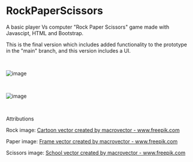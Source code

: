 # RockPaperScissors

A basic player Vs computer "Rock Paper Scissors" game made with Javascipt, HTML and Bootstrap.

This is the final version which includes added functionality to the prototype in the "main" branch, and this version includes a UI.

<br>

![image](https://user-images.githubusercontent.com/64609311/114361005-95afd080-9b6d-11eb-97fc-2d0a96b3b279.png)

<br>

![image](https://user-images.githubusercontent.com/64609311/114361120-b415cc00-9b6d-11eb-8b77-774108c41c4e.png)

<br>

<p>Attributions</p>
<p>Rock image: <a target="_blank" href="https://www.freepik.com/vectors/cartoon">Cartoon vector created by macrovector - www.freepik.com</a></p>
<p>Paper image: <a href="https://www.freepik.com/vectors/frame">Frame vector created by macrovector - www.freepik.com</a></p>
<p>Scissors image: <a href='https://www.freepik.com/vectors/school'>School vector created by macrovector - www.freepik.com</a></p>
